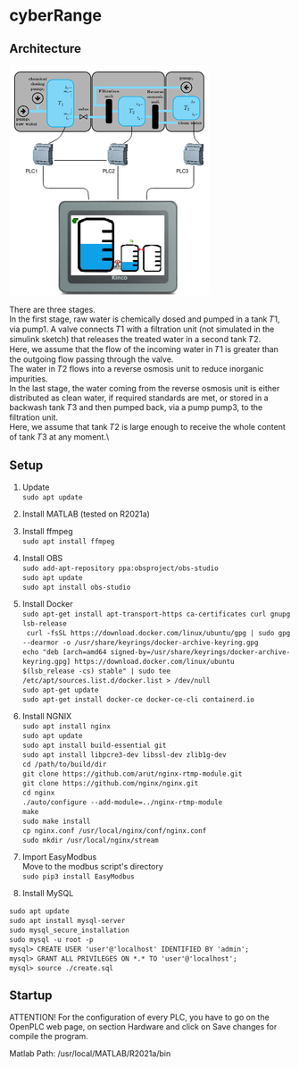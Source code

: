 # cyberRange

## Architecture
![alt text](readmeIMG/Architecture.png)

There are three stages. \
In the first stage, raw water is chemically dosed and pumped in a tank 𝑇1, via pump1. A valve connects 𝑇1 with a filtration unit (not simulated in the simulink sketch) that releases the treated water in a second tank 𝑇2. \
Here, we assume that the flow of the incoming water in 𝑇1 is greater than the outgoing flow passing through the valve. \
The water in 𝑇2 flows into a reverse osmosis unit to reduce inorganic impurities. \
In the last stage, the water coming from the reverse osmosis unit is either distributed as clean water, if required standards are met, or stored in a backwash tank 𝑇3 and then pumped back, via a pump pump3, to the filtration unit. \
Here, we assume that tank 𝑇2 is large enough to receive the whole content of tank 𝑇3 at any moment.\

## Setup

1. Update\
``` sudo apt update  ```

1. Install MATLAB (tested on R2021a)

1. Install ffmpeg\
``` sudo apt install ffmpeg ```

1. Install OBS \
``` sudo add-apt-repository ppa:obsproject/obs-studio  ```\
``` sudo apt update  ```\
``` sudo apt install obs-studio ```

1. Install Docker \
``` sudo apt-get install apt-transport-https ca-certificates curl gnupg lsb-release ``` \
```  curl -fsSL https://download.docker.com/linux/ubuntu/gpg | sudo gpg --dearmor -o /usr/share/keyrings/docker-archive-keyring.gpg ``` \
``` echo "deb [arch=amd64 signed-by=/usr/share/keyrings/docker-archive-keyring.gpg] https://download.docker.com/linux/ubuntu  $(lsb_release -cs) stable" | sudo tee /etc/apt/sources.list.d/docker.list > /dev/null ``` \
``` sudo apt-get update ``` \
``` sudo apt-get install docker-ce docker-ce-cli containerd.io ``` 

1. Install NGNIX \
``` sudo apt install nginx ``` \
``` sudo apt update ``` \
``` sudo apt install build-essential git ``` \
``` sudo apt install libpcre3-dev libssl-dev zlib1g-dev ``` \
``` cd /path/to/build/dir ``` \
``` git clone https://github.com/arut/nginx-rtmp-module.git  ``` \
``` git clone https://github.com/nginx/nginx.git ``` \
``` cd nginx ``` \
``` ./auto/configure --add-module=../nginx-rtmp-module ``` \
``` make ``` \
``` sudo make install ``` \
``` cp nginx.conf /usr/local/nginx/conf/nginx.conf ``` \
``` sudo mkdir /usr/local/nginx/stream ``` 

1. Import EasyModbus \
    Move to the modbus script's directory \
``` sudo pip3 install EasyModbus ``` 

1. Install MySQL

``` sudo apt update ``` \
``` sudo apt install mysql-server ``` \
``` sudo mysql_secure_installation ``` \
``` sudo mysql -u root -p ``` \
``` mysql> CREATE USER 'user'@'localhost' IDENTIFIED BY 'admin'; ``` \
``` mysql> GRANT ALL PRIVILEGES ON *.* TO 'user'@'localhost'; ``` \
``` mysql> source ./create.sql ```

## Startup

ATTENTION! 
For the configuration of every PLC, you have to go on the OpenPLC web page, on section Hardware and click on Save changes for compile the program.

Matlab Path: /usr/local/MATLAB/R2021a/bin




